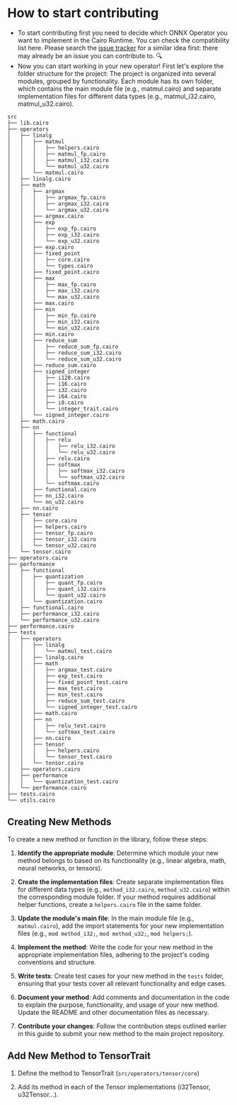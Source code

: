 # How to start contributing

* To start contributing first you need to decide which ONNX Operator you want to implement in the Cairo Runtime. You can check the compatibility list here. Please search the [issue tracker](https://github.com/franalgaba/onnx-cairo/issues) for a similar idea first: there may already be an issue you can contribute to. 🔍
* Now you can start working in your new operator! First let's explore the folder structure for the project:
The project is organized into several modules, grouped by functionality. Each module has its own folder, which contains the main module file (e.g., matmul.cairo) and separate implementation files for different data types (e.g., matmul_i32.cairo, matmul_u32.cairo).

```
src
├── lib.cairo
├── operators
│   ├── linalg
│   │   ├── matmul
│   │   │   ├── helpers.cairo
│   │   │   ├── matmul_fp.cairo
│   │   │   ├── matmul_i32.cairo
│   │   │   └── matmul_u32.cairo
│   │   └── matmul.cairo
│   ├── linalg.cairo
│   ├── math
│   │   ├── argmax
│   │   │   ├── argmax_fp.cairo
│   │   │   ├── argmax_i32.cairo
│   │   │   └── argmax_u32.cairo
│   │   ├── argmax.cairo
│   │   ├── exp
│   │   │   ├── exp_fp.cairo
│   │   │   ├── exp_i32.cairo
│   │   │   └── exp_u32.cairo
│   │   ├── exp.cairo
│   │   ├── fixed_point
│   │   │   ├── core.cairo
│   │   │   └── types.cairo
│   │   ├── fixed_point.cairo
│   │   ├── max
│   │   │   ├── max_fp.cairo
│   │   │   ├── max_i32.cairo
│   │   │   └── max_u32.cairo
│   │   ├── max.cairo
│   │   ├── min
│   │   │   ├── min_fp.cairo
│   │   │   ├── min_i32.cairo
│   │   │   └── min_u32.cairo
│   │   ├── min.cairo
│   │   ├── reduce_sum
│   │   │   ├── reduce_sum_fp.cairo
│   │   │   ├── reduce_sum_i32.cairo
│   │   │   └── reduce_sum_u32.cairo
│   │   ├── reduce_sum.cairo
│   │   ├── signed_integer
│   │   │   ├── i128.cairo
│   │   │   ├── i16.cairo
│   │   │   ├── i32.cairo
│   │   │   ├── i64.cairo
│   │   │   ├── i8.cairo
│   │   │   └── integer_trait.cairo
│   │   └── signed_integer.cairo
│   ├── math.cairo
│   ├── nn
│   │   ├── functional
│   │   │   ├── relu
│   │   │   │   ├── relu_i32.cairo
│   │   │   │   └── relu_u32.cairo
│   │   │   ├── relu.cairo
│   │   │   ├── softmax
│   │   │   │   ├── softmax_i32.cairo
│   │   │   │   └── softmax_u32.cairo
│   │   │   └── softmax.cairo
│   │   ├── functional.cairo
│   │   ├── nn_i32.cairo
│   │   └── nn_u32.cairo
│   ├── nn.cairo
│   ├── tensor
│   │   ├── core.cairo
│   │   ├── helpers.cairo
│   │   ├── tensor_fp.cairo
│   │   ├── tensor_i32.cairo
│   │   └── tensor_u32.cairo
│   └── tensor.cairo
├── operators.cairo
├── performance
│   ├── functional
│   │   ├── quantization
│   │   │   ├── quant_fp.cairo
│   │   │   ├── quant_i32.cairo
│   │   │   └── quant_u32.cairo
│   │   └── quantization.cairo
│   ├── functional.cairo
│   ├── performance_i32.cairo
│   └── performance_u32.cairo
├── performance.cairo
├── tests
│   ├── operators
│   │   ├── linalg
│   │   │   └── matmul_test.cairo
│   │   ├── linalg.cairo
│   │   ├── math
│   │   │   ├── argmax_test.cairo
│   │   │   ├── exp_test.cairo
│   │   │   ├── fixed_point_test.cairo
│   │   │   ├── max_test.cairo
│   │   │   ├── min_test.cairo
│   │   │   ├── reduce_sum_test.cairo
│   │   │   └── signed_integer_test.cairo
│   │   ├── math.cairo
│   │   ├── nn
│   │   │   ├── relu_test.cairo
│   │   │   └── softmax_test.cairo
│   │   ├── nn.cairo
│   │   ├── tensor
│   │   │   ├── helpers.cairo
│   │   │   └── tensor_test.cairo
│   │   └── tensor.cairo
│   ├── operators.cairo
│   ├── performance
│   │   └── quantization_test.cairo
│   └── performance.cairo
├── tests.cairo
└── utils.cairo
```

## Creating New Methods

To create a new method or function in the library, follow these steps:

1. **Identify the appropriate module**: Determine which module your new method belongs to based on its functionality (e.g., linear algebra, math, neural networks, or tensors).

2. **Create the implementation files**: Create separate implementation files for different data types (e.g., `method_i32.cairo`, `method_u32.cairo`) within the corresponding module folder. If your method requires additional helper functions, create a `helpers.cairo` file in the same folder.

3. **Update the module's main file**: In the main module file (e.g., `matmul.cairo`), add the import statements for your new implementation files (e.g., `mod method_i32;`, `mod method_u32;`, `mod helpers;`).

4. **Implement the method**: Write the code for your new method in the appropriate implementation files, adhering to the project's coding conventions and structure.

5. **Write tests**: Create test cases for your new method in the `tests` folder, ensuring that your tests cover all relevant functionality and edge cases.

6. **Document your method**: Add comments and documentation in the code to explain the purpose, functionality, and usage of your new method. Update the README and other documentation files as necessary.

7. **Contribute your changes**: Follow the contribution steps outlined earlier in this guide to submit your new method to the main project repository.

## Add New Method to TensorTrait

1. Define the method to TensorTrait (`src/operators/tensor/core`) 

2. Add its method in each of the Tensor implementations (i32Tensor, u32Tensor...).